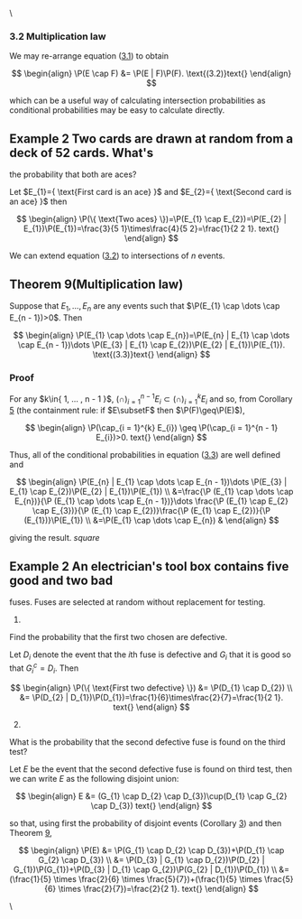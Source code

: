 \



### 3.2 Multiplication law

We may re-arrange equation ([3.1](nose7.htm#x17-29002r3.1)) to obtain

$$
\begin{align}
\P(E \cap F) &= \P(E | F)\P(F). \text{(3.2)}text{}
\end{align}
$$

which can be a useful way of calculating intersection probabilities as
conditional probabilities may be easy to calculate directly.

## Example 2 Two cards are drawn at random from a deck of 52 cards. What's
the probability that both are aces?

Let $E_{1}=\{ \text{First card is an ace} }$ and
$E_{2}=\{ \text{Second card is an ace} }$ then

$$
\begin{align}
\P(\{ \text{Two aces} \})=\P(E_{1} \cap E_{2})=\P(E_{2} | E_{1})\P(E_{1})=\frac{3}{5 1}\times\frac{4}{5 2}=\frac{1}{2 2 1}. text{}
\end{align}
$$

We can extend equation ([3.2](#x18-30001r3.2)) to intersections of $n$
events.

## Theorem 9(Multiplication law)
Suppose that $E_{1},…⁡,E_{n}$ are any events such that
$\P(E_{1} \cap \dots \cap E_{n - 1})>0$. Then

$$
\begin{align}
\P(E_{1} \cap \dots  \cap E_{n})=\P(E_{n} | E_{1} \cap \dots  \cap E_{n - 1})\dots \P(E_{3} | E_{1} \cap E_{2})\P(E_{2} | E_{1})\P(E_{1}). \text{(3.3)}text{}
\end{align}
$$

### Proof
 For any $k\in\{ 1, … ⁡, n - 1 }$,
$(\cap ⁡)_{i = 1}^{n - 1}E_{i}\subset(\cap ⁡)_{i = 1}^{k}E_{i}$
and so, from Corollary [5](nose2.htm#x10-160245) (the containment rule:
if $E\subsetF$ then $\P(F)\geq\P(E)$),

$$
\begin{align}
\P(\cap_{i = 1}^{k} E_{i}) \geq \P(\cap_{i = 1}^{n - 1} E_{i})>0. text{}
\end{align}
$$

Thus, all of the conditional probabilities in equation
([3.3](#x18-30005r3.3)) are well defined and

$$
\begin{align}
 \P(E_{n} | E_{1} \cap \dots  \cap E_{n - 1})\dots \P(E_{3} | E_{1} \cap E_{2})\P(E_{2} | E_{1})\P(E_{1}) \\ &=\frac{\P (E_{1} \cap \dots  \cap E_{n})}{\P (E_{1} \cap \dots  \cap E_{n - 1})}\dots \frac{\P (E_{1} \cap E_{2} \cap E_{3})}{\P (E_{1} \cap E_{2})}\frac{\P (E_{1} \cap E_{2})}{\P (E_{1})}\P(E_{1}) \\ &=\P(E_{1} \cap \dots  \cap E_{n}) &
\end{align}
$$

giving the result. $square$

## Example 2 An electrician's tool box contains five good and two bad
fuses. Fuses are selected at random without replacement for testing.

1.  

Find the probability that the first two chosen are defective.

Let $D_{i}$ denote the event that the $i$th fuse is defective and
$G_{i}$ that it is good so that $G_{i}^{c}=D_{i}$. Then

$$
\begin{align}
\P(\{ \text{First two defective} \}) &= \P(D_{1} \cap D_{2})  \\ &= \P(D_{2} | D_{1})\P(D_{1})=\frac{1}{6}\times\frac{2}{7}=\frac{1}{2 1}. text{}
\end{align}
$$

2.  

What is the probability that the second defective fuse is found on the
third test?

Let $E$ be the event that the second defective fuse is found on third
test, then we can write $E$ as the following disjoint union:

$$
\begin{align}
E &= (G_{1} \cap D_{2} \cap D_{3})\cup(D_{1} \cap G_{2} \cap D_{3}) text{}
\end{align}
$$

so that, using first the probability of disjoint events (Corollary
[3](nose2.htm#x10-160063)) and then Theorem [9](#x18-300049),

$$
\begin{align}
\P(E) &= \P(G_{1} \cap D_{2} \cap D_{3})+\P(D_{1} \cap G_{2} \cap D_{3})  \\ &= \P(D_{3} | G_{1} \cap D_{2})\P(D_{2} | G_{1})\P(G_{1})+\P(D_{3} | D_{1} \cap G_{2})\P(G_{2} | D_{1})\P(D_{1})  \\ &= (\frac{1}{5} \times \frac{2}{6} \times \frac{5}{7})+(\frac{1}{5} \times \frac{5}{6} \times \frac{2}{7})=\frac{2}{2 1}. text{}
\end{align}
$$

\


